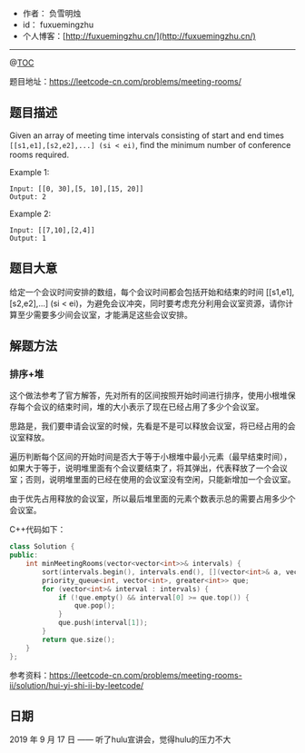 
- 作者：    负雪明烛
- id：      fuxuemingzhu
- 个人博客：[http://fuxuemingzhu.cn/](http://fuxuemingzhu.cn/)

---
@[TOC](目录)


题目地址：https://leetcode-cn.com/problems/meeting-rooms/

## 题目描述

Given an array of meeting time intervals consisting of start and end times `[[s1,e1],[s2,e2],...] (si < ei)`, find the minimum number of conference rooms required.

Example 1:

    Input: [[0, 30],[5, 10],[15, 20]]
    Output: 2

Example 2:

    Input: [[7,10],[2,4]]
    Output: 1

## 题目大意

给定一个会议时间安排的数组，每个会议时间都会包括开始和结束的时间 [[s1,e1],[s2,e2],...] (si < ei)，为避免会议冲突，同时要考虑充分利用会议室资源，请你计算至少需要多少间会议室，才能满足这些会议安排。

## 解题方法

### 排序+堆

这个做法参考了官方解答，先对所有的区间按照开始时间进行排序，使用小根堆保存每个会议的结束时间，堆的大小表示了现在已经占用了多少个会议室。

思路是，我们要申请会议室的时候，先看是不是可以释放会议室，将已经占用的会议室释放。

遍历判断每个区间的开始时间是否大于等于小根堆中最小元素（最早结束时间），如果大于等于，说明堆里面有个会议要结束了，将其弹出，代表释放了一个会议室；否则，说明堆里面的已经在使用的会议室没有空闲，只能新增加一个会议室。

由于优先占用释放的会议室，所以最后堆里面的元素个数表示总的需要占用多少个会议室。

C++代码如下：

```cpp
class Solution {
public:
    int minMeetingRooms(vector<vector<int>>& intervals) {
        sort(intervals.begin(), intervals.end(), [](vector<int>& a, vector<int>&b) {return a[0] < b[0];});
        priority_queue<int, vector<int>, greater<int>> que;
        for (vector<int>& interval : intervals) {
            if (!que.empty() && interval[0] >= que.top()) {
                que.pop();
            }
            que.push(interval[1]);
        }
        return que.size();
    }
};
```

参考资料：https://leetcode-cn.com/problems/meeting-rooms-ii/solution/hui-yi-shi-ii-by-leetcode/

## 日期

2019 年 9 月 17 日 —— 听了hulu宣讲会，觉得hulu的压力不大
